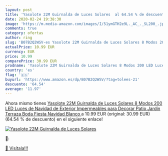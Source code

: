 ```yaml
---
layout: post
title: 'Yasolote 22M Guirnalda de Luces Solares  al 64.54 % de descuento'
date: 2020-02-24 19:38:30
image: 'https://m.media-amazon.com/images/I/51ymGTH2e9L._AC_._SL200_.jpg'
comments: true
category: ofertas
author: ring
slug: 'B07B2Q2WSV-es Yasolote 22M Guirnalda de Luces Solares 8 Modos 200 LED Luces de Navidad de Exterior Impermeables para Decorar Patio  Jardín  Terraza  Boda  Fiesta  Navidad  Blanco '
actualPrice: 10.99 EUR
currency: EUR
price: 10.99
comparePrice: 30.99 EUR
prodname: 'Yasolote 22M Guirnalda de Luces Solares 8 Modos 200 LED Luces de Navidad de Exterior Impermeables para Decorar Patio  Jardín  Terraza  Boda  Fiesta  Navidad  Blanco '
country: 'es'
flag: '🇪🇸'
buyurl: 'https://www.amazon.es/dp/B07B2Q2WSV/?tag=tolees-21'
descuento: '64.54'
average: '11.97'
---
```


Ahora mismo tienes [Yasolote 22M Guirnalda de Luces Solares 8 Modos 200 LED Luces de Navidad de Exterior Impermeables para Decorar Patio  Jardín  Terraza  Boda  Fiesta  Navidad  Blanco ](https://www.amazon.es/dp/B07B2Q2WSV/?tag=tolees-21) a 10.99 EUR (original: 30.99 EUR) (64.54 %  de descuento) en el siguiente enlace!

[![Yasolote 22M Guirnalda de Luces Solares ](https://m.media-amazon.com/images/I/51ymGTH2e9L._AC_._SL200_.jpg)](https://www.amazon.es/dp/B07B2Q2WSV/?tag=tolees-21)

🔎:


[🛒 Visítala!!!](https://www.amazon.es/dp/B07B2Q2WSV/?tag=tolees-21)
